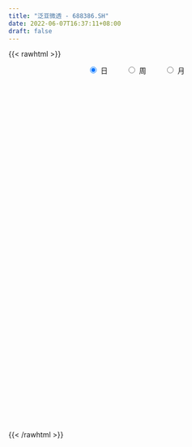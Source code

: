 ```yaml
---
title: "泛亚微透 - 688386.SH"
date: 2022-06-07T16:37:11+08:00
draft: false
---
```

{{< rawhtml >}}
    <div style="text-align: center">
        <label style="padding: 1rem;"><input style="margin-right: .5rem" type="radio" name="period" value="D" checked onclick="period_change(this)">日</label>
        <label style="padding: 1rem;"><input style="margin-right: .5rem" type="radio" name="period" value="W" onclick="period_change(this)">周</label>
        <label style="padding: 1rem;"><input style="margin-right: .5rem" type="radio" name="period" value="M" onclick="period_change(this)">月</label>
    </div>
    <div id="chart" style="height: 700px;"></div> 
    <script type="text/javascript">
        const D_v = [126193.34,82397.91,73786.54,65571.31,69614.88,48535.85,48966.61,58321.39,54022.35,48423.33,38482.38,33455.56,27016.93,25916.12,27481.89,15125.23,24048.82,10854.78,22114.78,17136.42,17787.27,15395.47,11764.68,26168.52,26705.8,19825.62,17937.83,11794.34,14370.58,21722.79,24379.68,21885.68,15523.22,8581.06,11734.31,7213.57,5734.86,7730.66,11629.7,18085.74,13622.8,10351.56,19903.06,10887.5,6906.42,10343.16,12704.27,11159.26,11707.91,13049.67,8649.3,6357.84,6543.7,11913.59,8249.19,8664.23,12717.44,10542.1,13616.84,11345.2,10436.72,13730.86,8336.38,6363.75,11277.0,7533.29,9002.85,8626.36,8650.55,3799.43,5018.09,3941.27,7084.51,4105.24,6227.6,6564.42,6486.64,4852.66,4697.15,8418.1,6098.12,4006.94,4959.91,2909.26,2991.08,4422.57,2822.34,2474.76,2665.46,3097.01,3149.45,5548.72,3827.19,2807.79,2205.44,2023.3,2072.63,1058.48,2166.72,1576.75,4331.32,2918.58,4418.98,1516.63,1726.02,1408.69,3720.11,9691.74,11319.54,8656.22,5531.75,6543.32,7846.95,5140.31,5137.77,3172.32,2490.79,3153.12,4365.1,4396.08,2914.55,2261.85,3373.59,6438.76,8327.19,8798.74,6376.8,4524.66,4411.4,8822.75,8071.39,9685.11,7154.98,4495.62,4416.39,6176.71,10040.54,4985.7,17857.77,10732.53,5586.08,7708.7,13064.54,5794.68,6901.1,7464.63,9836.71,4832.8,4413.61,3858.53,6811.61,9263.74,11280.9,11093.31,7113.75,6731.08,11953.74,12160.96,10710.9,5185.47,11317.31,9323.46,5792.28,5317.88,5869.86,4219.81,5137.69,3759.57,8434.05,4765.0,6502.09,11765.23,9537.35,3298.02,4719.54,6689.52,5345.67,5497.21,17131.98,6733.11,14806.72,10571.05,8901.95,5158.42,10153.57,6632.15,11643.91,5999.77,6762.89,4494.82,6131.14,6398.54,6465.77,4724.59,6540.88,7520.62,6602.74,5897.98,4987.96,5407.5,7528.34,11724.8,7066.44,4086.15,3817.35,5402.64,8853.46,4343.23,6936.71,3575.78,4322.95,11565.28,4139.59,8821.13,10750.96,8766.3,4905.96,24541.06,18428.48,20848.21,12503.14,10765.16,10165.74,4656.37,6676.29,7695.55,4255.82,8696.19,4911.35,3844.85,3557.55,2829.25,2845.3,10807.36,6457.36,4697.62,3246.78,2086.68,2098.23,2079.0,3865.53,2044.83,2372.64,7617.79,6148.16,7032.94,6318.15,4115.79,9505.17,18980.51,11045.42,8826.08,3800.21,12858.78,6060.53,2416.28,3907.4,4005.64,10537.54,7411.64,5440.44,5813.27,3317.08,4516.86,6789.56,9013.57,5976.85,3027.85,3023.12,3826.45,18444.59,13904.91,12287.75,11101.96,32979.01,24974.01,18130.37,8741.39,23005.38,27591.45,24050.56,22728.04,17652.36,12923.58,9750.76,18444.86,20941.03,37081.86,34854.89,17501.5,10572.45,10449.87,4732.61,8443.69,13302.8,8850.43,8890.79,14144.82,10309.41,13818.34,13289.71,14159.56,9718.04,11614.97,9516.96,9132.8,10384.42,7173.78,4100.83,9581.63,6014.39,2701.5,3698.22,5727.2,2250.03,7826.74,9480.54,3701.61,4627.75,5158.73,7694.13,9211.46,4031.92,7070.44,5854.67,7665.68,8194.9,7218.29,5457.31,7067.38,10458.96,7535.97,4316.03,19329.75,9172.51,16962.19,6627.97,6638.02,6879.53,10080.92,10598.41,5789.17,5230.93,3939.91,5422.92,7486.25,4592.35,7269.11,3898.16,12206.07,9723.18,5387.19,5834.37,4569.25,3490.47,4223.35,2739.72,4419.31,3700.82,3854.16,6286.82,4884.72,3772.53,5302.54,3173.4,8462.33,6511.38,2249.89,6976.03,6409.15,16636.42,11989.05,10976.02,10542.38,7415.64,4751.84,4715.41,3261.97,3435.8,8880.11,4903.29,4030.77,4236.95,2468.82,4209.24,3357.44,6552.4,5719.24,5752.6,5561.91,4866.44,5861.56,5487.78,7291.86,14653.87,34922.67,35086.34,28881.88]
const D_histogram = [0.0,-0.5405356125,-0.6264032792,-0.5107095903,-0.3501631892,-0.3733385161,-0.1018063881,0.3193807087,0.6513790475,1.1466269607,1.3218664499,1.3749527966,1.3117358886,1.3693140985,1.5679408428,1.6157117262,1.7203719457,1.5858002801,1.1726202489,1.2285757619,1.3877716669,1.584213909,1.4008051133,2.0604243788,1.9085588564,1.8732654855,1.5065665847,1.2287360312,1.0234756479,0.6685498744,0.0492748372,-0.4142440666,-0.6138584336,-0.9106152815,-1.0317326068,-1.1125575109,-1.1600788341,-1.0718245356,-0.9440482504,-1.4444343812,-1.6459517917,-1.8264327342,-2.1300760173,-2.1876469862,-2.0823423637,-2.0678158069,-1.7801274566,-1.7642959983,-1.7663345636,-1.9349851743,-1.7174576955,-1.5576548885,-1.3201588494,-1.1684898443,-0.8844500852,-0.6981573506,-0.4881312993,-0.3133321557,-0.1511927222,-0.0108867576,-0.185795276,-0.4344480488,-0.7880494441,-0.8967277389,-0.7509782704,-0.7018524477,-0.5183438195,-0.1569368052,0.011482475,0.1687866491,0.1764761524,-0.0488995734,-0.0842363172,-0.0590426874,0.1050123486,0.0626368627,-0.0936449348,-0.2229321099,-0.3152504911,-0.3992611992,-0.5748591037,-0.5350561378,-0.3049515712,-0.0888288012,0.1929190651,0.3046698521,0.3365023834,0.3547368043,0.3122678431,0.4087643252,0.5729697838,0.7722527883,0.964084085,0.9641309405,0.9477084401,0.7620345121,0.5057151671,0.3265289049,0.2528386037,0.2638740634,0.0492272317,-0.1585249682,-0.2498718134,-0.2782162159,-0.212621452,-0.1000358901,-0.1110901289,0.1407032503,0.2163396927,0.2453912109,0.1825351958,0.0502742381,-0.1154787569,-0.0928842025,0.0563628547,0.1149441412,0.1554846284,0.1490527266,0.1463620763,0.0315902112,-0.0504846086,-0.0578702138,-0.0887606095,-0.0323679913,0.1715760036,0.3548119433,0.3678736293,0.3620949458,0.377808486,0.4959291866,0.5617861009,0.7248076047,0.6756033763,0.5818498999,0.5575743423,0.2845630381,0.3300756464,0.3812799022,0.7113815374,0.7851026832,0.83159802,0.7143826145,0.9330330039,0.9388995795,0.8727675691,0.6844900487,0.6206931612,0.5194234743,0.3802842935,0.2391526477,0.1304288592,0.2050495243,0.4667890495,0.5202343034,0.5310347714,0.6920192585,0.7782138716,1.0250286436,1.1511112793,1.145701381,0.6949770198,0.2067146665,-0.1612505434,-0.3333270586,-0.3000919432,-0.3638679213,-0.386634977,-0.5092590562,-0.7877146309,-0.9993929255,-1.0154433096,-1.2662919216,-1.1402828759,-1.1649794012,-1.0561854025,-0.9231775745,-0.7836904291,-0.5869558798,-0.2318507385,-0.0348849811,0.5473032082,0.8630949011,0.7457804052,0.476325171,0.5572344773,0.5293166615,0.2477357904,0.0823743702,0.0047195876,-0.1064379512,-0.2733680177,-0.4914084787,-0.7946660781,-0.8560208219,-0.8620582662,-0.6715984413,-0.7238103622,-0.5791221021,-0.4576843448,-0.3574187182,-0.2104089927,0.1782048638,0.2730860991,0.2312338295,0.1946913136,-0.0291424413,-0.4938600069,-0.6028868237,-0.4933712824,-0.3835966819,-0.1496282986,0.1681273114,0.3241620804,0.570940569,0.4551154726,0.1846986403,0.0825830299,0.6335703529,1.1111150045,1.5373972593,1.8559209994,1.8524035805,1.6889481066,1.3508318067,1.196770472,1.0217444778,0.7312964255,0.4848094965,-0.0279937887,-0.3827447173,-0.797651967,-1.2011688341,-1.5328123974,-2.0646479314,-2.3645425575,-2.5885719561,-2.5214920995,-2.4892528115,-2.38998995,-2.1955056028,-1.9037716279,-1.6558495325,-1.3610092048,-1.0957023345,-0.5980263621,-0.0579276385,0.2093549336,0.3894322733,0.7540505816,1.0973549178,1.161104389,0.8796346463,0.6938432754,0.2698545495,-0.0967493023,-0.2739298418,-0.3116220778,-0.3013192666,-0.5377560735,-0.5016859683,-0.2993902805,-0.1106817729,0.0043490402,0.2350005399,0.2006621907,0.4904193661,0.5706983303,0.5894761605,0.6075834992,0.5393354249,1.0166432063,1.3063114167,1.4206415932,1.4024402713,1.6639655091,1.6978571467,1.5693861522,1.3097601101,1.2159551524,1.0922980171,1.3598032004,1.3320541732,0.990667005,0.7216918004,0.5290653774,0.0230423897,-0.2125955698,-0.0725568311,0.2255736634,0.3705250304,0.5195136247,0.5088759767,0.442257869,0.2536918005,-0.1245320719,-0.4719689698,-0.6282960429,-0.4324885963,-0.3743314967,-0.6611934904,-0.8835568662,-1.2675270009,-1.4974755257,-1.8719659666,-1.8262257085,-1.8599438161,-1.6298570014,-1.3282847989,-0.985115774,-0.9392200155,-0.9541938428,-0.9775563747,-0.9969804432,-1.0527650554,-0.9320102679,-1.0385763121,-1.0122731447,-0.9611122372,-0.9018822928,-0.8488550181,-0.9198995529,-0.9167465351,-0.8894144767,-0.8354840972,-0.7185802166,-0.5150039627,-0.4382706654,-0.3106847374,-0.2210231812,0.0448881873,0.1768459346,0.3119737789,0.3896015947,0.5864144835,0.6675869943,0.4898976049,0.3930057901,0.2277717278,0.0846424944,-0.0098801116,-0.146817025,-0.2281586529,-0.2832718602,-0.4281772239,-0.375092485,-0.1915429673,-0.0458106159,0.2301422387,0.3838240516,0.5661712954,0.5820520677,0.552700727,0.5373973615,0.4532570118,0.4742147827,0.4286785128,0.4066927717,0.3818246937,0.2917657289,0.1866004317,0.1076868951,0.0312498453,-0.0224684895,-0.0507836635,-0.1158215682,-0.0055593193,0.068411351,0.1194306345,0.0561148629,-0.0871598657,-0.4170698865,-0.787002027,-0.9368330659,-0.8678817689,-0.6008970944,-0.3296288226,-0.1450877351,0.0848793741,0.2698049632,0.5591419221,0.630722151,0.6429515692,0.6331053154,0.5950939304,0.5834614784,0.6278479244,0.6831664748,0.7574726845,0.6638360812,0.5883089532,0.468676801,0.3540451754,0.3402856343,0.3992691291,0.5617476562,0.9082088159,1.2163757499,1.1408272941]
const D_fast = [0.0,-0.6756695157,-0.9181380021,-0.9301217109,-0.857116107,-0.9736260629,-0.727545532,-0.226513258,0.2683298427,1.0502344961,1.5559405978,1.9527651436,2.2174822078,2.6173889423,3.2080008973,3.6596997123,4.1944529181,4.4563313225,4.3363063537,4.699405807,5.2055446288,5.7980403482,5.9648328308,7.139558191,7.4648323827,7.8978553832,7.9077981285,7.9371515828,7.9877601115,7.7999718066,7.1930154787,6.6259355582,6.2728565829,5.7484459146,5.3693954376,5.0104311557,4.672890124,4.4931882886,4.3849525112,3.5234577851,2.9104524267,2.2733633006,1.4372010132,0.8327182978,0.4174373294,-0.0849900656,-0.2423335794,-0.6675761207,-1.1111983269,-1.7635952311,-1.9754321763,-2.2050430914,-2.2975867646,-2.4380402206,-2.3751129828,-2.3633595859,-2.2753663594,-2.1789002547,-2.0545590018,-1.9169747266,-2.138332064,-2.495596849,-3.0462106054,-3.3790708349,-3.421065934,-3.5474032232,-3.4934805499,-3.1713077368,-3.0000178379,-2.8005170015,-2.7487084602,-2.9863090792,-3.0427049024,-3.0322719444,-2.8419638213,-2.8686800916,-3.0483731228,-3.2333933253,-3.4045243293,-3.5883503372,-3.9076630176,-4.0016240861,-3.8477574123,-3.6538418426,-3.3238642101,-3.13594596,-3.0199878329,-2.9130692109,-2.8774712113,-2.6787836479,-2.3713357433,-1.9789895418,-1.5461372239,-1.3050576332,-1.0845530236,-1.0797183235,-1.2096088767,-1.3071629127,-1.317643563,-1.2406395874,-1.4429796112,-1.6903630531,-1.8441778518,-1.9420763082,-1.9296369073,-1.8420603179,-1.880887089,-1.5939178972,-1.4641965316,-1.3737972107,-1.3910194269,-1.510711825,-1.7053345093,-1.7059610054,-1.5426232345,-1.4553059128,-1.3758942685,-1.3450629886,-1.3111631199,-1.4180374322,-1.5127334042,-1.5345865628,-1.5876671108,-1.5393664905,-1.2925284946,-1.0205895692,-0.9155594758,-0.8308144228,-0.7206487611,-0.4785457639,-0.2722423244,0.0719810806,0.1916776962,0.2433866948,0.3585047228,0.1566341781,0.284665698,0.4311899293,0.9391369489,1.2091337655,1.4635286073,1.5249088554,1.9768174958,2.2174089663,2.3694688482,2.3523138399,2.4436902427,2.4722764244,2.428208317,2.3468648332,2.2707482594,2.3966313055,2.7750680932,2.9585719229,3.1021310838,3.4361203855,3.7168684665,4.2199403994,4.633800855,4.9148163019,4.6378361957,4.201252509,3.7929746633,3.5375663834,3.495778513,3.3410355546,3.2216097547,2.9716709114,2.496286679,2.034760153,1.7648489415,1.1974273491,1.0383656758,0.7224243002,0.5671719483,0.4693853826,0.4129499208,0.4629455001,0.7600879568,0.9483324689,1.6673464603,2.1989118785,2.2680424838,2.1176685423,2.3378864681,2.4422978176,2.2226508941,2.0778830664,2.0014081807,1.8636411542,1.6283690833,1.2874765025,0.7855523837,0.5101924343,0.2886404235,0.3112006381,0.0780361266,0.0779438611,0.0849605322,0.0958714793,0.1902789566,0.6234440291,0.7865967892,0.8025529769,0.8146832895,0.5835639242,-0.0046186432,-0.2643671658,-0.2781944452,-0.2643190151,-0.0677577065,0.2920297314,0.5291050205,0.9186186514,0.9165724231,0.6923302509,0.610860398,1.3202403092,2.075563712,2.8861952815,3.6686992715,4.1282827478,4.3870643004,4.3866559522,4.5317872355,4.6121973607,4.5045734149,4.37928886,3.8594871277,3.4090500197,2.7947297782,2.0909207026,1.37607404,0.3280765232,-0.5629537424,-1.43412613,-1.9974192983,-2.5874932131,-3.0857278391,-3.4401198926,-3.6243288247,-3.7903691124,-3.8357810859,-3.8443997992,-3.4962304173,-2.9706136034,-2.6509922979,-2.3735568898,-1.8204259361,-1.2027828705,-0.8487573021,-0.9103183832,-0.9226489352,-1.2791740238,-1.6699652011,-1.915628201,-2.0312259565,-2.096252962,-2.4671287873,-2.5564801742,-2.4290320565,-2.2679939921,-2.151875919,-1.8624742843,-1.8466470858,-1.4342850689,-1.211331522,-1.0451846518,-0.8751814383,-0.8085956564,-0.0771270733,0.5391189912,1.008609566,1.3410183119,2.018534927,2.4768908513,2.7407663948,2.8085803802,3.0187642106,3.1681815797,3.775637563,4.0809020792,3.9871816621,3.8986294077,3.838269329,3.3380069388,3.0492200868,3.1711196177,3.525643528,3.7632261526,4.0420931531,4.1586744992,4.2026208588,4.0774777404,3.66812085,3.2026917097,2.8892906258,2.9769759234,2.9415501488,2.4893897825,2.0461371902,1.3452853052,0.740967899,-0.1015140335,-0.5123302025,-1.0110342642,-1.1884116999,-1.218910697,-1.1220206156,-1.3109298611,-1.564452149,-1.8322037746,-2.1008729539,-2.4198488299,-2.5320966094,-2.8983067317,-3.1250718504,-3.3141890022,-3.4804296311,-3.6396161108,-3.9406355339,-4.1666691499,-4.3616907106,-4.5166313554,-4.579372529,-4.5045472658,-4.5373816348,-4.4874668911,-4.4530611302,-4.1759277149,-3.9997584839,-3.7866371949,-3.6116089805,-3.2681924708,-3.0201232114,-3.0753381995,-3.0739785669,-3.1822696972,-3.3042383071,-3.4012309409,-3.5748721105,-3.7132534017,-3.839184574,-4.0911342437,-4.1318226261,-3.9961588501,-3.8618791528,-3.5283907385,-3.2787529127,-2.954862845,-2.7934690559,-2.6846452147,-2.5655992399,-2.5364253366,-2.3969138701,-2.3352805118,-2.25559306,-2.1850049646,-2.2021224971,-2.2606376864,-2.3126294993,-2.3812540877,-2.4405895449,-2.4816006347,-2.5755939315,-2.4667215124,-2.3756480044,-2.2947710622,-2.3440581182,-2.5091228131,-2.9433003056,-3.5099829529,-3.8940222583,-4.0420414034,-3.9252810026,-3.7364199364,-3.5881507827,-3.3369638299,-3.084587,-2.6554645606,-2.4262037939,-2.2532364834,-2.1048064084,-1.9940443108,-1.8598113932,-1.658462966,-1.432352797,-1.1686784162,-1.0963559991,-1.0248058889,-1.0272688409,-1.0533891725,-0.9820773051,-0.823276528,-0.5203610869,0.0531522768,0.6654131483,0.875071516]
const D_slow = [0.0,-0.1351339031,-0.2917347229,-0.4194121205,-0.5069529178,-0.6002875468,-0.6257391439,-0.5458939667,-0.3830492048,-0.0963924646,0.2340741479,0.577812347,0.9057463192,1.2480748438,1.6400600545,2.043987986,2.4740809725,2.8705310425,3.1636861047,3.4708300452,3.8177729619,4.2138264392,4.5640277175,5.0791338122,5.5562735263,6.0245898977,6.4012315438,6.7084155516,6.9642844636,7.1314219322,7.1437406415,7.0401796249,6.8867150165,6.6590611961,6.4011280444,6.1229886666,5.8329689581,5.5650128242,5.3290007616,4.9678921663,4.5564042184,4.0997960348,3.5672770305,3.020365284,2.499779693,1.9828257413,1.5377938772,1.0967198776,0.6551362367,0.1713899431,-0.2579744808,-0.6473882029,-0.9774279152,-1.2695503763,-1.4906628976,-1.6652022353,-1.7872350601,-1.865568099,-1.9033662796,-1.906087969,-1.952536788,-2.0611488002,-2.2581611612,-2.482343096,-2.6700876636,-2.8455507755,-2.9751367304,-3.0143709317,-3.0115003129,-2.9693036506,-2.9251846125,-2.9374095059,-2.9584685852,-2.973229257,-2.9469761699,-2.9313169542,-2.9547281879,-3.0104612154,-3.0892738382,-3.189089138,-3.3328039139,-3.4665679483,-3.5428058411,-3.5650130414,-3.5167832752,-3.4406158121,-3.3564902163,-3.2678060152,-3.1897390544,-3.0875479731,-2.9443055272,-2.7512423301,-2.5102213088,-2.2691885737,-2.0322614637,-1.8417528357,-1.7153240439,-1.6336918176,-1.5704821667,-1.5045136508,-1.4922068429,-1.531838085,-1.5943060383,-1.6638600923,-1.7170154553,-1.7420244278,-1.7697969601,-1.7346211475,-1.6805362243,-1.6191884216,-1.5735546226,-1.5609860631,-1.5898557523,-1.613076803,-1.5989860893,-1.570250054,-1.5313788969,-1.4941157152,-1.4575251962,-1.4496276434,-1.4622487955,-1.476716349,-1.4989065014,-1.5069984992,-1.4641044983,-1.3754015125,-1.2834331051,-1.1929093687,-1.0984572472,-0.9744749505,-0.8340284253,-0.6528265241,-0.48392568,-0.3384632051,-0.1990696195,-0.12792886,-0.0454099484,0.0499100271,0.2277554115,0.4240310823,0.6319305873,0.8105262409,1.0437844919,1.2785093868,1.4967012791,1.6678237912,1.8229970815,1.9528529501,2.0479240235,2.1077121854,2.1403194002,2.1915817813,2.3082790437,2.4383376195,2.5710963124,2.744101127,2.9386545949,3.1949117558,3.4826895756,3.7691149209,3.9428591758,3.9945378425,3.9542252066,3.870893442,3.7958704562,3.7049034759,3.6082447317,3.4809299676,3.2840013099,3.0341530785,2.7802922511,2.4637192707,2.1786485517,1.8874037014,1.6233573508,1.3925629572,1.1966403499,1.0499013799,0.9919386953,0.98321745,1.1200432521,1.3358169774,1.5222620786,1.6413433714,1.7806519907,1.9129811561,1.9749151037,1.9955086963,1.9966885931,1.9700791053,1.9017371009,1.7788849812,1.5802184617,1.3662132562,1.1506986897,0.9827990794,0.8018464888,0.6570659633,0.5426448771,0.4532901975,0.4006879493,0.4452391653,0.5135106901,0.5713191474,0.6199919758,0.6127063655,0.4892413638,0.3385196579,0.2151768373,0.1192776668,0.0818705921,0.12390242,0.2049429401,0.3476780823,0.4614569505,0.5076316106,0.528277368,0.6866699563,0.9644487074,1.3487980222,1.8127782721,2.2758791672,2.6981161939,3.0358241455,3.3350167635,3.590452883,3.7732769894,3.8944793635,3.8874809163,3.791794737,3.5923817452,3.2920895367,2.9088864374,2.3927244545,1.8015888151,1.1544458261,0.5240728012,-0.0982404016,-0.6957378891,-1.2446142898,-1.7205571968,-2.1345195799,-2.4747718811,-2.7486974647,-2.8982040553,-2.9126859649,-2.8603472315,-2.7629891631,-2.5744765177,-2.3001377883,-2.009861691,-1.7899530295,-1.6164922106,-1.5490285733,-1.5732158988,-1.6416983593,-1.7196038787,-1.7949336954,-1.9293727138,-2.0547942058,-2.129641776,-2.1573122192,-2.1562249592,-2.0974748242,-2.0473092765,-1.924704435,-1.7820298524,-1.6346608123,-1.4827649375,-1.3479310813,-1.0937702797,-0.7671924255,-0.4120320272,-0.0614219594,0.3545694179,0.7790337046,1.1713802426,1.4988202701,1.8028090582,2.0758835625,2.4158343626,2.7488479059,2.9965146572,3.1769376073,3.3092039516,3.314964549,3.2618156566,3.2436764488,3.3000698647,3.3927011223,3.5225795284,3.6497985226,3.7603629898,3.8237859399,3.7926529219,3.6746606795,3.5175866688,3.4094645197,3.3158816455,3.1505832729,2.9296940564,2.6128123061,2.2384434247,1.7704519331,1.3138955059,0.8489095519,0.4414453016,0.1093741018,-0.1369048416,-0.3717098455,-0.6102583062,-0.8546473999,-1.1038925107,-1.3670837745,-1.6000863415,-1.8597304195,-2.1127987057,-2.353076765,-2.5785473382,-2.7907610927,-3.020735981,-3.2499226148,-3.4722762339,-3.6811472582,-3.8607923124,-3.9895433031,-4.0991109694,-4.1767821538,-4.232037949,-4.2208159022,-4.1766044186,-4.0986109738,-4.0012105752,-3.8546069543,-3.6877102057,-3.5652358045,-3.466984357,-3.410041425,-3.3888808014,-3.3913508293,-3.4280550856,-3.4850947488,-3.5559127138,-3.6629570198,-3.7567301411,-3.8046158829,-3.8160685369,-3.7585329772,-3.6625769643,-3.5210341404,-3.3755211235,-3.2373459418,-3.1029966014,-2.9896823484,-2.8711286528,-2.7639590246,-2.6622858317,-2.5668296582,-2.493888226,-2.4472381181,-2.4203163943,-2.412503933,-2.4181210554,-2.4308169712,-2.4597723633,-2.4611621931,-2.4440593554,-2.4142016968,-2.400172981,-2.4219629475,-2.5262304191,-2.7229809258,-2.9571891923,-3.1741596345,-3.3243839081,-3.4067911138,-3.4430630476,-3.421843204,-3.3543919632,-3.2146064827,-3.0569259449,-2.8961880526,-2.7379117238,-2.5891382412,-2.4432728716,-2.2863108905,-2.1155192718,-1.9261511007,-1.7601920804,-1.6131148421,-1.4959456418,-1.407434348,-1.3223629394,-1.2225456571,-1.0821087431,-0.8550565391,-0.5509626016,-0.2657557781]
const D_data = [['2020-10-16', 37.77, 46.17, 35.6, 60.42],['2020-10-19', 41.17, 37.7, 37.21, 41.96],['2020-10-20', 38.0, 41.2, 37.0, 43.26],['2020-10-21', 40.02, 43.3, 39.0, 44.87],['2020-10-22', 42.51, 44.2, 42.51, 48.8],['2020-10-23', 43.03, 41.9, 41.27, 46.19],['2020-10-26', 42.6, 45.99, 41.7, 45.99],['2020-10-27', 45.01, 49.75, 45.0, 51.51],['2020-10-28', 50.0, 51.0, 47.2, 53.82],['2020-10-29', 51.39, 55.98, 49.2, 58.47],['2020-10-30', 55.98, 54.79, 53.7, 59.91],['2020-11-02', 55.0, 55.02, 51.5, 56.0],['2020-11-03', 54.5, 54.72, 52.0, 55.5],['2020-11-04', 54.08, 57.45, 53.88, 58.3],['2020-11-05', 58.49, 61.3, 57.8, 61.85],['2020-11-06', 61.29, 61.62, 59.0, 62.1],['2020-11-09', 62.22, 64.41, 60.92, 67.82],['2020-11-10', 64.22, 63.04, 62.01, 66.47],['2020-11-11', 63.05, 59.6, 57.39, 64.75],['2020-11-12', 59.65, 65.95, 57.11, 68.0],['2020-11-13', 66.0, 69.4, 65.49, 69.75],['2020-11-16', 70.48, 72.6, 67.0, 74.0],['2020-11-17', 72.6, 69.7, 68.3, 73.97],['2020-11-18', 70.0, 83.64, 69.5, 83.64],['2020-11-19', 81.05, 77.2, 73.7, 83.0],['2020-11-20', 76.0, 80.5, 76.0, 82.49],['2020-11-23', 81.0, 77.5, 77.0, 83.37],['2020-11-24', 77.0, 78.9, 75.01, 81.05],['2020-11-25', 81.0, 80.38, 79.0, 84.86],['2020-11-26', 79.89, 78.67, 76.0, 87.45],['2020-11-27', 78.41, 74.02, 71.28, 80.73],['2020-11-30', 74.01, 73.9, 73.0, 82.34],['2020-12-01', 75.29, 75.99, 73.19, 76.49],['2020-12-02', 76.5, 73.78, 73.56, 76.5],['2020-12-03', 73.58, 75.0, 70.28, 75.0],['2020-12-04', 73.53, 74.99, 73.53, 76.45],['2020-12-07', 75.76, 75.0, 73.77, 75.76],['2020-12-08', 74.83, 76.73, 74.02, 77.9],['2020-12-09', 75.75, 77.78, 75.73, 81.5],['2020-12-10', 77.78, 68.67, 68.5, 77.78],['2020-12-11', 68.0, 69.95, 68.0, 72.76],['2020-12-14', 69.92, 68.4, 65.0, 70.92],['2020-12-15', 68.2, 64.5, 63.63, 68.58],['2020-12-16', 64.2, 65.34, 62.35, 66.99],['2020-12-17', 65.2, 66.19, 64.0, 66.87],['2020-12-18', 65.24, 64.03, 63.2, 67.3],['2020-12-21', 63.99, 66.98, 62.8, 67.25],['2020-12-22', 66.6, 63.16, 62.93, 67.33],['2020-12-23', 63.16, 61.68, 60.0, 63.65],['2020-12-24', 61.88, 57.7, 57.0, 62.3],['2020-12-25', 58.3, 61.2, 56.55, 61.22],['2020-12-28', 60.84, 60.12, 59.51, 61.95],['2020-12-29', 59.61, 60.9, 57.3, 61.94],['2020-12-30', 60.9, 59.72, 57.31, 61.77],['2020-12-31', 58.01, 61.54, 58.01, 61.99],['2021-01-04', 60.98, 60.73, 59.28, 61.33],['2021-01-05', 61.99, 61.38, 59.6, 63.44],['2021-01-06', 61.3, 61.4, 59.94, 62.1],['2021-01-07', 61.58, 61.7, 59.7, 62.38],['2021-01-08', 62.0, 61.91, 61.05, 63.41],['2021-01-11', 61.95, 57.51, 57.11, 63.13],['2021-01-12', 57.51, 54.9, 51.51, 57.51],['2021-01-13', 53.22, 51.15, 50.51, 54.87],['2021-01-14', 50.51, 51.95, 50.06, 53.93],['2021-01-15', 51.78, 54.21, 51.31, 54.77],['2021-01-18', 53.99, 52.55, 52.02, 54.86],['2021-01-19', 42.42, 53.96, 42.42, 55.6],['2021-01-20', 55.9, 56.97, 54.8, 57.5],['2021-01-21', 55.55, 55.5, 54.36, 58.44],['2021-01-22', 55.46, 55.89, 53.91, 56.44],['2021-01-25', 55.6, 54.18, 53.5, 55.6],['2021-01-26', 53.99, 50.3, 50.3, 53.99],['2021-01-27', 50.41, 51.5, 49.0, 52.79],['2021-01-28', 50.99, 51.75, 50.88, 52.88],['2021-01-29', 50.8, 53.6, 50.8, 55.59],['2021-02-01', 52.62, 50.99, 49.69, 52.8],['2021-02-02', 50.56, 48.59, 48.03, 51.38],['2021-02-03', 47.58, 47.6, 45.72, 49.94],['2021-02-04', 46.89, 46.81, 45.88, 48.18],['2021-02-05', 46.04, 45.7, 43.12, 47.27],['2021-02-08', 44.02, 42.99, 42.03, 44.49],['2021-02-09', 42.95, 44.39, 42.95, 44.97],['2021-02-10', 43.64, 46.67, 43.64, 47.28],['2021-02-18', 47.01, 47.04, 46.35, 48.69],['2021-02-19', 46.8, 48.75, 46.05, 49.47],['2021-02-22', 48.8, 47.39, 47.01, 48.8],['2021-02-23', 47.09, 46.55, 46.17, 48.17],['2021-02-24', 45.12, 46.32, 45.05, 46.79],['2021-02-25', 46.76, 45.3, 45.04, 46.76],['2021-02-26', 45.0, 47.03, 44.14, 47.31],['2021-03-01', 47.71, 48.55, 47.22, 48.8],['2021-03-02', 47.56, 50.11, 47.56, 50.86],['2021-03-03', 50.97, 51.4, 49.19, 51.5],['2021-03-04', 51.0, 49.95, 49.65, 52.44],['2021-03-05', 49.99, 50.16, 49.58, 50.68],['2021-03-08', 49.88, 47.9, 47.8, 51.29],['2021-03-09', 46.99, 46.07, 46.07, 48.69],['2021-03-10', 46.86, 45.95, 45.81, 47.1],['2021-03-11', 45.77, 46.59, 45.2, 47.38],['2021-03-12', 45.02, 47.47, 45.02, 47.47],['2021-03-15', 47.0, 44.0, 42.5, 47.01],['2021-03-16', 43.43, 42.68, 42.54, 44.03],['2021-03-17', 42.68, 42.94, 42.5, 43.41],['2021-03-18', 42.9, 42.96, 42.55, 43.38],['2021-03-19', 42.38, 43.8, 42.38, 43.8],['2021-03-22', 43.86, 44.5, 43.75, 44.76],['2021-03-23', 45.0, 42.89, 42.2, 46.3],['2021-03-24', 42.88, 46.6, 42.8, 47.25],['2021-03-25', 46.6, 45.18, 43.85, 48.5],['2021-03-26', 46.11, 44.83, 44.05, 46.16],['2021-03-29', 45.38, 43.53, 43.12, 45.65],['2021-03-30', 43.7, 42.0, 41.85, 43.7],['2021-03-31', 42.0, 40.52, 40.13, 42.0],['2021-04-01', 40.34, 42.18, 40.34, 42.59],['2021-04-02', 41.77, 43.99, 41.64, 43.99],['2021-04-06', 44.12, 43.26, 42.81, 44.3],['2021-04-07', 43.5, 43.19, 42.7, 43.65],['2021-04-08', 42.79, 42.6, 42.3, 43.9],['2021-04-09', 42.0, 42.53, 41.85, 43.28],['2021-04-12', 42.55, 40.67, 40.03, 42.55],['2021-04-13', 40.7, 40.33, 39.95, 40.88],['2021-04-14', 40.38, 40.77, 39.68, 40.8],['2021-04-15', 40.98, 40.1, 39.07, 41.25],['2021-04-16', 39.5, 41.0, 39.2, 42.0],['2021-04-19', 41.1, 43.4, 40.51, 44.31],['2021-04-20', 43.43, 44.2, 42.9, 45.37],['2021-04-21', 44.3, 42.7, 42.42, 44.3],['2021-04-22', 43.54, 42.6, 42.19, 43.64],['2021-04-23', 42.02, 43.03, 42.02, 43.89],['2021-04-26', 42.99, 44.88, 42.69, 45.44],['2021-04-27', 44.86, 45.02, 44.0, 46.89],['2021-04-28', 44.3, 47.27, 44.0, 48.45],['2021-04-29', 46.46, 45.4, 45.1, 46.79],['2021-04-30', 45.87, 44.9, 43.8, 45.87],['2021-05-06', 45.2, 45.87, 43.61, 46.0],['2021-05-07', 45.05, 42.26, 42.2, 47.0],['2021-05-10', 42.26, 45.87, 41.26, 47.6],['2021-05-11', 45.67, 46.49, 44.2, 46.5],['2021-05-12', 46.4, 51.48, 45.56, 51.8],['2021-05-13', 51.5, 50.01, 49.88, 52.77],['2021-05-14', 50.1, 50.72, 49.41, 51.63],['2021-05-17', 51.8, 49.2, 48.9, 51.8],['2021-05-18', 48.89, 54.48, 48.3, 54.48],['2021-05-19', 54.28, 53.34, 53.01, 55.0],['2021-05-20', 53.34, 53.2, 52.6, 56.95],['2021-05-21', 54.54, 51.83, 51.05, 54.64],['2021-05-24', 52.0, 53.48, 51.03, 53.97],['2021-05-25', 54.14, 53.29, 52.8, 54.47],['2021-05-26', 53.01, 52.81, 52.16, 54.47],['2021-05-27', 52.88, 52.57, 52.33, 53.59],['2021-05-28', 53.0, 52.75, 52.32, 55.53],['2021-05-31', 52.66, 55.4, 52.25, 56.78],['2021-06-01', 55.33, 59.25, 54.55, 60.28],['2021-06-02', 59.28, 58.23, 57.88, 62.29],['2021-06-03', 57.74, 58.65, 57.73, 61.0],['2021-06-04', 58.05, 61.87, 57.9, 62.8],['2021-06-07', 62.57, 62.6, 62.15, 68.0],['2021-06-08', 63.04, 66.68, 62.0, 66.7],['2021-06-09', 65.48, 67.53, 64.59, 68.59],['2021-06-10', 66.38, 67.65, 66.16, 68.03],['2021-06-11', 67.47, 62.12, 61.49, 67.47],['2021-06-15', 62.72, 60.03, 59.71, 64.53],['2021-06-16', 59.71, 59.8, 58.36, 61.68],['2021-06-17', 59.8, 61.15, 58.89, 61.32],['2021-06-18', 61.15, 63.64, 61.15, 65.0],['2021-06-21', 62.66, 62.61, 61.62, 65.42],['2021-06-22', 62.22, 63.11, 61.02, 63.15],['2021-06-23', 62.95, 61.61, 60.63, 62.95],['2021-06-24', 61.79, 58.53, 56.07, 61.79],['2021-06-25', 57.98, 57.77, 56.88, 60.55],['2021-06-28', 57.1, 59.21, 57.1, 61.5],['2021-06-29', 60.15, 55.0, 54.0, 60.15],['2021-06-30', 54.7, 58.75, 54.7, 58.77],['2021-07-01', 58.0, 56.5, 56.12, 58.05],['2021-07-02', 56.01, 57.76, 55.15, 58.63],['2021-07-05', 59.52, 58.14, 57.0, 61.2],['2021-07-06', 59.13, 58.46, 56.5, 60.6],['2021-07-07', 60.08, 59.7, 57.61, 60.49],['2021-07-08', 60.1, 63.0, 60.0, 68.2],['2021-07-09', 63.43, 62.55, 62.07, 64.89],['2021-07-12', 63.5, 69.85, 63.5, 72.05],['2021-07-13', 69.69, 69.69, 68.3, 74.47],['2021-07-14', 68.02, 65.65, 65.0, 69.59],['2021-07-15', 66.0, 63.41, 63.1, 66.38],['2021-07-16', 64.97, 67.95, 64.44, 69.81],['2021-07-19', 67.15, 67.43, 66.51, 70.22],['2021-07-20', 67.19, 64.0, 61.47, 67.79],['2021-07-21', 65.09, 64.66, 64.38, 67.77],['2021-07-22', 64.48, 65.42, 63.52, 66.92],['2021-07-23', 65.5, 64.73, 63.65, 67.88],['2021-07-26', 67.0, 63.4, 62.13, 67.5],['2021-07-27', 63.63, 61.67, 61.66, 65.29],['2021-07-28', 61.67, 58.91, 57.6, 61.67],['2021-07-29', 60.25, 60.5, 59.5, 61.1],['2021-07-30', 60.03, 60.5, 58.21, 62.16],['2021-08-02', 60.2, 63.0, 60.03, 63.48],['2021-08-03', 62.5, 59.9, 59.6, 64.0],['2021-08-04', 60.38, 62.2, 60.38, 63.31],['2021-08-05', 62.1, 62.3, 60.57, 63.4],['2021-08-06', 62.32, 62.38, 61.5, 65.65],['2021-08-09', 62.26, 63.47, 60.85, 65.3],['2021-08-10', 63.58, 68.0, 63.58, 70.0],['2021-08-11', 68.0, 65.88, 64.85, 69.44],['2021-08-12', 65.37, 64.59, 64.01, 66.0],['2021-08-13', 64.02, 64.7, 63.85, 65.76],['2021-08-16', 64.8, 61.8, 61.62, 65.3],['2021-08-17', 61.75, 56.78, 56.31, 62.21],['2021-08-18', 56.36, 59.3, 56.36, 59.58],['2021-08-19', 59.89, 61.64, 59.32, 63.38],['2021-08-20', 61.64, 61.91, 60.19, 62.66],['2021-08-23', 62.2, 64.2, 61.66, 64.73],['2021-08-24', 63.38, 66.77, 63.38, 67.2],['2021-08-25', 67.2, 66.25, 65.57, 67.9],['2021-08-26', 66.4, 68.88, 66.22, 69.0],['2021-08-27', 71.0, 65.16, 63.43, 71.0],['2021-08-30', 65.0, 62.5, 61.28, 66.0],['2021-08-31', 61.5, 63.78, 61.5, 63.95],['2021-09-01', 66.26, 73.56, 66.03, 75.44],['2021-09-02', 72.01, 76.25, 70.37, 76.37],['2021-09-03', 76.28, 79.29, 74.01, 82.65],['2021-09-06', 81.08, 81.55, 76.28, 82.19],['2021-09-07', 80.0, 80.15, 78.78, 84.8],['2021-09-08', 81.19, 79.47, 76.88, 82.24],['2021-09-09', 76.13, 77.55, 76.13, 79.02],['2021-09-10', 78.3, 80.0, 75.5, 81.01],['2021-09-13', 80.5, 80.23, 77.16, 81.83],['2021-09-14', 80.0, 78.75, 78.3, 81.5],['2021-09-15', 79.3, 78.88, 74.28, 79.64],['2021-09-16', 77.5, 74.22, 73.74, 78.6],['2021-09-17', 77.29, 74.23, 73.21, 77.29],['2021-09-22', 73.05, 71.44, 70.35, 74.4],['2021-09-23', 72.2, 69.05, 68.92, 72.2],['2021-09-24', 67.99, 67.3, 67.0, 70.02],['2021-09-27', 67.2, 61.38, 58.97, 67.64],['2021-09-28', 60.18, 60.55, 59.65, 65.0],['2021-09-29', 60.21, 58.3, 57.18, 60.91],['2021-09-30', 58.89, 59.59, 58.0, 59.99],['2021-10-08', 60.78, 57.44, 57.3, 60.78],['2021-10-11', 57.37, 56.62, 55.22, 58.46],['2021-10-12', 56.54, 56.63, 55.99, 57.4],['2021-10-13', 57.11, 57.31, 56.26, 58.8],['2021-10-14', 57.31, 56.52, 55.81, 57.52],['2021-10-15', 57.3, 57.04, 55.8, 57.55],['2021-10-18', 58.07, 56.83, 56.39, 59.27],['2021-10-19', 56.95, 60.73, 56.83, 61.85],['2021-10-20', 60.73, 63.4, 60.0, 63.78],['2021-10-21', 63.0, 61.82, 61.05, 66.51],['2021-10-22', 63.0, 61.78, 60.8, 63.0],['2021-10-25', 62.99, 65.65, 61.69, 66.98],['2021-10-26', 65.65, 67.7, 65.65, 71.97],['2021-10-27', 66.9, 65.9, 64.54, 67.7],['2021-10-28', 64.5, 61.53, 60.02, 65.34],['2021-10-29', 61.76, 61.85, 60.08, 62.58],['2021-11-01', 58.0, 57.37, 54.25, 58.0],['2021-11-02', 57.38, 55.79, 55.5, 58.39],['2021-11-03', 55.78, 56.31, 54.55, 56.78],['2021-11-04', 56.99, 57.0, 55.31, 58.29],['2021-11-05', 56.5, 57.03, 56.18, 57.5],['2021-11-08', 55.66, 52.72, 50.18, 56.95],['2021-11-09', 52.15, 54.89, 51.39, 55.46],['2021-11-10', 55.5, 57.0, 54.05, 57.2],['2021-11-11', 57.0, 57.42, 56.5, 58.88],['2021-11-12', 56.88, 56.97, 56.0, 57.82],['2021-11-15', 58.19, 59.15, 57.35, 59.77],['2021-11-16', 59.15, 56.24, 55.7, 60.33],['2021-11-17', 56.24, 60.99, 55.23, 60.99],['2021-11-18', 62.0, 59.53, 59.31, 62.71],['2021-11-19', 59.53, 59.25, 59.17, 61.46],['2021-11-22', 59.54, 59.6, 59.12, 60.98],['2021-11-23', 59.6, 58.64, 57.39, 60.55],['2021-11-24', 58.55, 67.04, 57.76, 67.89],['2021-11-25', 69.34, 67.57, 67.04, 70.0],['2021-11-26', 67.5, 67.48, 65.76, 68.35],['2021-11-29', 65.8, 67.18, 65.8, 68.59],['2021-11-30', 67.35, 72.6, 67.35, 76.0],['2021-12-01', 72.4, 71.98, 70.5, 73.0],['2021-12-02', 71.98, 71.14, 69.62, 74.9],['2021-12-03', 69.71, 69.79, 68.12, 71.95],['2021-12-06', 72.98, 72.16, 70.72, 76.84],['2021-12-07', 73.9, 72.4, 70.76, 76.71],['2021-12-08', 72.55, 79.0, 69.5, 79.0],['2021-12-09', 79.99, 77.4, 76.2, 82.97],['2021-12-10', 75.18, 73.81, 72.76, 76.99],['2021-12-13', 73.7, 74.19, 71.38, 75.2],['2021-12-14', 75.71, 74.86, 72.11, 75.71],['2021-12-15', 72.8, 69.73, 69.5, 74.5],['2021-12-16', 69.0, 71.5, 67.1, 72.2],['2021-12-17', 70.8, 76.3, 70.09, 76.84],['2021-12-20', 80.13, 80.0, 78.0, 87.0],['2021-12-21', 80.0, 80.0, 77.12, 82.25],['2021-12-22', 81.6, 81.7, 78.23, 82.39],['2021-12-23', 81.63, 81.0, 78.8, 82.82],['2021-12-24', 80.2, 81.0, 79.07, 81.45],['2021-12-27', 81.5, 79.6, 76.79, 81.89],['2021-12-28', 79.98, 76.28, 75.69, 79.98],['2021-12-29', 75.72, 74.99, 73.3, 75.99],['2021-12-30', 75.53, 76.09, 73.3, 76.6],['2021-12-31', 74.9, 80.68, 74.77, 81.3],['2022-01-04', 80.5, 79.8, 77.0, 81.6],['2022-01-05', 80.38, 74.9, 74.04, 80.99],['2022-01-06', 76.01, 74.14, 70.93, 76.01],['2022-01-07', 73.24, 70.0, 68.5, 75.47],['2022-01-10', 69.0, 69.5, 68.0, 70.43],['2022-01-11', 69.3, 64.98, 64.0, 69.98],['2022-01-12', 64.98, 68.09, 64.2, 68.88],['2022-01-13', 68.09, 65.8, 65.18, 68.32],['2022-01-14', 66.0, 68.33, 64.69, 68.75],['2022-01-17', 68.9, 69.52, 65.57, 70.13],['2022-01-18', 68.69, 70.86, 67.96, 70.86],['2022-01-19', 70.53, 67.38, 65.57, 71.5],['2022-01-20', 68.0, 65.87, 64.94, 68.0],['2022-01-21', 64.8, 64.78, 64.18, 65.75],['2022-01-24', 64.72, 63.78, 63.36, 66.0],['2022-01-25', 63.05, 62.12, 61.55, 63.6],['2022-01-26', 62.5, 63.5, 61.55, 63.5],['2022-01-27', 63.0, 59.65, 58.0, 63.85],['2022-01-28', 59.3, 59.99, 58.28, 61.99],['2022-02-07', 61.0, 59.4, 58.58, 61.14],['2022-02-08', 59.0, 58.7, 56.91, 59.89],['2022-02-09', 58.88, 57.84, 57.56, 59.67],['2022-02-10', 58.02, 55.11, 54.58, 58.5],['2022-02-11', 55.11, 54.67, 52.47, 55.11],['2022-02-14', 54.02, 53.85, 52.67, 54.1],['2022-02-15', 54.17, 53.2, 52.4, 54.99],['2022-02-16', 53.25, 53.29, 52.52, 54.0],['2022-02-17', 53.3, 54.19, 53.01, 55.31],['2022-02-18', 54.19, 52.4, 51.75, 54.19],['2022-02-21', 51.97, 52.7, 51.97, 54.21],['2022-02-22', 52.41, 52.0, 50.8, 52.42],['2022-02-23', 52.0, 54.5, 51.99, 54.78],['2022-02-24', 54.0, 53.39, 51.68, 55.29],['2022-02-25', 52.61, 53.76, 52.52, 54.77],['2022-02-28', 53.12, 53.32, 52.25, 54.5],['2022-03-01', 53.0, 55.39, 53.0, 57.51],['2022-03-02', 55.39, 54.66, 53.3, 55.39],['2022-03-03', 54.0, 51.1, 50.31, 54.66],['2022-03-04', 51.29, 51.22, 50.34, 52.38],['2022-03-07', 50.51, 49.41, 48.81, 51.19],['2022-03-08', 49.41, 48.49, 46.91, 50.19],['2022-03-09', 48.78, 48.0, 44.22, 48.78],['2022-03-10', 48.72, 46.29, 45.3, 48.72],['2022-03-11', 45.57, 45.75, 44.25, 46.18],['2022-03-14', 45.76, 45.0, 44.38, 46.28],['2022-03-15', 45.08, 42.53, 42.53, 45.64],['2022-03-16', 42.95, 43.91, 41.29, 44.0],['2022-03-17', 44.0, 45.42, 43.98, 46.71],['2022-03-18', 44.87, 45.2, 44.35, 45.79],['2022-03-21', 45.87, 47.51, 44.6, 48.0],['2022-03-22', 47.89, 46.86, 45.9, 47.89],['2022-03-23', 48.08, 48.0, 47.81, 51.21],['2022-03-24', 48.0, 46.42, 46.0, 49.18],['2022-03-25', 46.7, 45.8, 45.01, 47.24],['2022-03-28', 46.8, 45.84, 44.85, 46.8],['2022-03-29', 46.39, 44.67, 44.0, 46.39],['2022-03-30', 44.68, 45.77, 43.86, 46.4],['2022-03-31', 46.0, 44.83, 44.61, 46.3],['2022-04-01', 44.4, 44.89, 44.1, 45.2],['2022-04-06', 44.89, 44.67, 43.57, 45.45],['2022-04-07', 44.58, 43.45, 43.15, 44.77],['2022-04-08', 43.0, 42.57, 42.22, 43.78],['2022-04-11', 43.2, 42.17, 40.4, 43.2],['2022-04-12', 42.18, 41.49, 40.28, 42.41],['2022-04-13', 41.8, 41.08, 39.99, 41.81],['2022-04-14', 41.06, 40.8, 39.57, 41.88],['2022-04-15', 40.02, 39.67, 39.18, 40.57],['2022-04-18', 39.77, 41.59, 38.61, 42.66],['2022-04-19', 41.0, 41.31, 40.57, 42.08],['2022-04-20', 41.29, 41.09, 40.15, 41.64],['2022-04-21', 41.07, 39.35, 38.0, 41.49],['2022-04-22', 38.37, 37.43, 37.02, 39.41],['2022-04-25', 37.01, 33.25, 33.1, 37.01],['2022-04-26', 33.24, 29.99, 29.81, 35.0],['2022-04-27', 29.98, 30.24, 28.59, 31.05],['2022-04-28', 30.2, 31.6, 30.2, 32.27],['2022-04-29', 32.9, 33.94, 31.65, 34.13],['2022-05-05', 34.08, 34.6, 33.79, 35.48],['2022-05-06', 33.7, 34.07, 33.7, 35.49],['2022-05-09', 34.07, 35.25, 33.51, 35.65],['2022-05-10', 35.0, 35.47, 34.77, 35.97],['2022-05-11', 36.42, 37.93, 34.78, 38.57],['2022-05-12', 37.57, 36.21, 36.05, 37.57],['2022-05-13', 36.7, 35.78, 35.53, 38.1],['2022-05-16', 35.6, 35.62, 35.48, 37.14],['2022-05-17', 35.26, 35.25, 34.71, 36.49],['2022-05-18', 35.52, 35.56, 35.23, 36.76],['2022-05-19', 35.01, 36.5, 35.01, 36.67],['2022-05-20', 36.6, 37.12, 36.12, 37.37],['2022-05-23', 37.1, 38.0, 36.65, 38.15],['2022-05-24', 36.48, 36.15, 36.15, 38.87],['2022-05-25', 36.15, 36.18, 35.08, 36.55],['2022-05-26', 36.23, 35.3, 35.06, 36.4],['2022-05-27', 35.15, 34.85, 34.22, 36.58],['2022-05-30', 35.1, 35.85, 34.03, 35.88],['2022-05-31', 35.85, 37.0, 34.56, 37.16],['2022-06-01', 37.36, 39.12, 36.68, 42.05],['2022-06-02', 40.0, 43.26, 38.06, 44.0],['2022-06-06', 45.2, 45.31, 42.3, 46.44],['2022-06-07', 44.68, 42.02, 41.88, 45.02]]
const W_v = [126193.34,339906.49,248216.06,128995.73,91942.07,99860.09,90205.22,64937.84,56803.76,58391.7,57270.41,33064.32,56885.81,50144.71,37612.48,26376.71,31018.97,15064.97,5900.34,15482.14,17538.59,8897.88,14911.53,34796.3,30200.1,13181.33,19384.83,32438.79,38229.85,10593.1,49202.62,40933.65,29753.26,45482.78,51328.38,26303.48,26316.12,35822.23,41397.49,49591.71,35533.54,30260.92,30416.8,34223.08,29111.82,39599.91,77490.01,44766.7,29403.76,9232.1,25209.12,2086.68,12460.23,31232.83,52157.39,29248.63,32519.97,29324.69,51486.82,95926.74,115027.79,99142.09,78111.32,53632.53,51577.02,50367.19,29572.13,28982.73,30393.68,32817.61,37737.91,56408.45,39986.05,26672.36,38483.71,20857.16,11974.29,23420.01,30608.78,57559.51,9467.25,24511.94,20824.85,27761.75,62356.18,63968.22]
const W_histogram = [0.0,-0.2725014245,0.3942157093,1.2270328858,2.1781308231,3.3604169675,3.4960564079,3.4360409033,2.8651631898,1.9413234632,1.0374551022,0.3934241035,-0.0529668643,-0.8669681624,-1.2681235182,-1.6399516242,-2.328185447,-2.6072888054,-2.5385459103,-2.4921046013,-2.1468803447,-1.9990075797,-2.0405678089,-1.8940884263,-1.7524501699,-1.6568439123,-1.5957924117,-1.3287715671,-0.9538330888,-0.8165525084,-0.1251906122,0.4084418909,0.8021824909,1.6090775303,2.0629009057,2.3479822956,2.0353909783,1.7339089826,1.7575671359,2.0186995599,1.8602779763,1.3784969997,1.1060804275,1.0047287258,0.6875119524,0.6355158721,1.4453684177,1.8932298411,1.6728710909,0.9673951496,-0.0571433012,-0.8729995012,-1.4016185249,-1.3912744043,-1.3385183765,-1.570962567,-1.6626269993,-1.5081254089,-0.8242785306,-0.2204185366,0.4112824727,0.9287404588,1.4863873781,1.7162387193,1.0635223032,0.4644191565,-0.1907099677,-0.9253113745,-1.702929839,-2.2682213206,-2.4339689944,-2.5839429643,-2.897264825,-2.9759587709,-2.8232940933,-2.6235510612,-2.4887743908,-2.4331244179,-2.3823215488,-2.4115622077,-2.2529233747,-1.8788746487,-1.4087496275,-1.1302215173,-0.3022348898,0.211585663]
const W_fast = [0.0,-0.3406267806,0.4246442805,1.5642196784,3.0598503215,5.0822407078,6.0918942502,6.8908889714,7.0363020553,6.5977931945,5.953288609,5.4076136363,4.9479809524,3.9172376137,3.1990513783,2.4172353663,1.1469551817,0.216029622,-0.3498639604,-0.9264488018,-1.1179446313,-1.4698237613,-2.0215259427,-2.3485686667,-2.6450429528,-2.9636476732,-3.3015442756,-3.3667163227,-3.2302361167,-3.2970936633,-2.6370294202,-2.0012864443,-1.4070002217,-0.1978357997,0.7717128021,1.6437897659,1.8400461932,1.9720414432,2.4350913804,3.2008986944,3.5075466049,3.3703898782,3.3744934129,3.5243238926,3.3789851073,3.4858679951,4.6570626451,5.5782315288,5.7760905513,5.3124633974,4.2736391213,3.2395330461,2.3605093911,2.0230349106,1.7411613442,1.115976512,0.6086553299,0.3861255681,0.8639028137,1.4126581735,2.1471798011,2.8968229018,3.8260666656,4.4849776867,4.0981418463,3.6151434889,2.9123368727,1.9464076222,0.7430566981,-0.3892901137,-1.1635300362,-1.9594897471,-2.9971278141,-3.8198114528,-4.3729702984,-4.8291150316,-5.316531959,-5.8691630906,-6.4139406086,-7.0460718195,-7.4506638301,-7.5463337662,-7.4283961519,-7.432423421,-6.679995516,-6.1132785474]
const W_slow = [0.0,-0.0681253561,0.0304285712,0.3371867926,0.8817194984,1.7218237403,2.5958378423,3.4548480681,4.1711388655,4.6564697313,4.9158335069,5.0141895328,5.0009478167,4.7842057761,4.4671748965,4.0571869905,3.4751406287,2.8233184274,2.1886819498,1.5656557995,1.0289357133,0.5291838184,0.0190418662,-0.4544802404,-0.8925927829,-1.3068037609,-1.7057518639,-2.0379447556,-2.2764030278,-2.4805411549,-2.511838808,-2.4097283353,-2.2091827125,-1.80691333,-1.2911881036,-0.7041925297,-0.1953447851,0.2381324606,0.6775242445,1.1821991345,1.6472686286,1.9918928785,2.2684129854,2.5195951668,2.6914731549,2.850352123,3.2116942274,3.6850016877,4.1032194604,4.3450682478,4.3307824225,4.1125325472,3.762127916,3.4143093149,3.0796797208,2.686939079,2.2712823292,1.894250977,1.6881813443,1.6330767102,1.7358973283,1.968082443,2.3396792876,2.7687389674,3.0346195432,3.1507243323,3.1030468404,2.8717189968,2.445986537,1.8789312069,1.2704389583,0.6244532172,-0.0998629891,-0.8438526818,-1.5496762051,-2.2055639704,-2.8277575681,-3.4360386726,-4.0316190598,-4.6345096117,-5.1977404554,-5.6674591176,-6.0196465244,-6.3022019038,-6.3777606262,-6.3248642105]
const W_data = [['2020-10-16', 37.77, 46.17, 35.6, 60.42],['2020-10-23', 41.17, 41.9, 37.0, 48.8],['2020-10-30', 42.6, 54.79, 41.7, 59.91],['2020-11-06', 55.0, 61.62, 51.5, 62.1],['2020-11-13', 62.22, 69.4, 57.11, 69.75],['2020-11-20', 70.48, 80.5, 67.0, 83.64],['2020-11-27', 81.0, 74.02, 71.28, 87.45],['2020-12-04', 74.01, 74.99, 70.28, 82.34],['2020-12-11', 75.76, 69.95, 68.0, 81.5],['2020-12-18', 69.92, 64.03, 62.35, 70.92],['2020-12-25', 63.99, 61.2, 56.55, 67.33],['2020-12-31', 60.84, 61.54, 57.3, 61.99],['2021-01-08', 60.98, 61.91, 59.28, 63.44],['2021-01-15', 61.95, 54.21, 50.06, 63.13],['2021-01-22', 53.99, 55.89, 42.42, 58.44],['2021-01-29', 55.6, 53.6, 49.0, 55.6],['2021-02-05', 52.62, 45.7, 43.12, 52.8],['2021-02-10', 44.02, 46.67, 42.03, 47.28],['2021-02-19', 47.01, 48.75, 46.05, 49.47],['2021-02-26', 48.8, 47.03, 44.14, 48.8],['2021-03-05', 47.71, 50.16, 47.22, 52.44],['2021-03-12', 49.88, 47.47, 45.02, 51.29],['2021-03-19', 47.0, 43.8, 42.38, 47.01],['2021-03-26', 43.86, 44.83, 42.2, 48.5],['2021-04-02', 45.38, 43.99, 40.13, 45.65],['2021-04-09', 44.12, 42.53, 41.85, 44.3],['2021-04-16', 42.55, 41.0, 39.07, 42.55],['2021-04-23', 41.1, 43.03, 40.51, 45.37],['2021-04-30', 42.99, 44.9, 42.69, 48.45],['2021-05-07', 45.2, 42.26, 42.2, 47.0],['2021-05-14', 42.26, 50.72, 41.26, 52.77],['2021-05-21', 51.8, 51.83, 48.3, 56.95],['2021-05-28', 52.0, 52.75, 51.03, 55.53],['2021-06-04', 52.66, 61.87, 52.25, 62.8],['2021-06-11', 62.57, 62.12, 61.49, 68.59],['2021-06-18', 62.72, 63.64, 58.36, 65.0],['2021-06-25', 62.66, 57.77, 56.07, 65.42],['2021-07-02', 57.1, 57.76, 54.0, 61.5],['2021-07-09', 59.52, 62.55, 56.5, 68.2],['2021-07-16', 63.5, 67.95, 63.1, 74.47],['2021-07-23', 67.15, 64.73, 61.47, 70.22],['2021-07-30', 67.0, 60.5, 57.6, 67.5],['2021-08-06', 60.2, 62.38, 59.6, 65.65],['2021-08-13', 62.26, 64.7, 60.85, 70.0],['2021-08-20', 64.8, 61.91, 56.31, 65.3],['2021-08-27', 62.2, 65.16, 61.66, 71.0],['2021-09-03', 65.0, 79.29, 61.28, 82.65],['2021-09-10', 81.08, 80.0, 75.5, 84.8],['2021-09-17', 80.5, 74.23, 73.21, 81.83],['2021-09-24', 73.05, 67.3, 67.0, 74.4],['2021-09-30', 67.2, 59.59, 57.18, 67.64],['2021-10-08', 60.78, 57.44, 57.3, 60.78],['2021-10-15', 57.37, 57.04, 55.22, 58.8],['2021-10-22', 58.07, 61.78, 56.39, 66.51],['2021-10-29', 62.99, 61.85, 60.02, 71.97],['2021-11-05', 58.0, 57.03, 54.25, 58.39],['2021-11-12', 55.66, 56.97, 50.18, 58.88],['2021-11-19', 58.19, 59.25, 55.23, 62.71],['2021-11-26', 59.54, 67.48, 57.39, 70.0],['2021-12-03', 65.8, 69.79, 65.8, 76.0],['2021-12-10', 72.98, 73.81, 69.5, 82.97],['2021-12-17', 73.7, 76.3, 67.1, 76.84],['2021-12-24', 80.13, 81.0, 77.12, 87.0],['2021-12-31', 81.5, 80.68, 73.3, 81.89],['2022-01-07', 80.5, 70.0, 68.5, 81.6],['2022-01-14', 69.0, 68.33, 64.0, 70.43],['2022-01-21', 68.9, 64.78, 64.18, 71.5],['2022-01-28', 64.72, 59.99, 58.0, 66.0],['2022-02-11', 61.0, 54.67, 52.47, 61.14],['2022-02-18', 54.02, 52.4, 51.75, 55.31],['2022-02-25', 51.97, 53.76, 50.8, 55.29],['2022-03-04', 53.12, 51.22, 50.31, 57.51],['2022-03-11', 50.51, 45.75, 44.22, 51.19],['2022-03-18', 45.76, 45.2, 41.29, 46.71],['2022-03-25', 45.87, 45.8, 44.6, 51.21],['2022-04-01', 46.8, 44.89, 43.86, 46.8],['2022-04-08', 44.89, 42.57, 42.22, 45.45],['2022-04-15', 43.2, 39.67, 39.18, 43.2],['2022-04-22', 39.77, 37.43, 37.02, 42.66],['2022-04-29', 37.01, 33.94, 28.59, 37.01],['2022-05-06', 34.08, 34.07, 33.7, 35.49],['2022-05-13', 34.07, 35.78, 33.51, 38.57],['2022-05-20', 35.6, 37.12, 34.71, 37.37],['2022-05-27', 37.1, 34.85, 34.22, 38.87],['2022-06-02', 35.1, 43.26, 34.03, 44.0],['2022-06-10', 45.2, 42.02, 41.88, 46.44]]
const M_v = [714315.8899999999,432888.79,248582.35,171019.71,67466.42,96066.32,113512.88,139746.37,167971.69,164801.22,147023.87,172429.43,97937.13,186661.08,397759.5,160499.07,105265.23,175351.98,126302.31,95345.43,113544.76]
const M_histogram = [0.0,1.2195555556,1.128452295,0.5001313668,-0.3456792678,-1.278852513,-1.5199753439,-0.9206658913,-0.2802044696,0.2510065436,0.7829634891,0.8089994276,0.9263490915,1.6344813951,2.5016648702,1.5813433593,0.4800125726,-0.7942799356,-2.2615330497,-2.8774033989,-2.7957177783]
const M_fast = [0.0,1.5244444444,1.7154542577,1.2121661711,0.2799357195,-0.9729506538,-1.5940673207,-1.2249243409,-0.6545140366,-0.0605513876,0.6671464302,0.8954322256,1.2443691624,2.3611218147,3.8537215074,3.3287358364,2.3474081928,0.8745457007,-1.1580906758,-2.4933118747,-3.1105556987]
const M_slow = [0.0,0.3048888889,0.5870019626,0.7120348043,0.6256149874,0.3059018591,-0.0740919768,-0.3042584497,-0.374309567,-0.3115579312,-0.1158170589,0.086432798,0.3180200709,0.7266404197,1.3520566372,1.747392477,1.8673956202,1.6688256363,1.1034423739,0.3840915242,-0.3148379204]
const M_data = [['2020-10-30', 37.77, 54.79, 35.6, 60.42],['2020-11-30', 55.0, 73.9, 51.5, 87.45],['2020-12-31', 75.29, 61.54, 56.55, 81.5],['2021-01-29', 60.98, 53.6, 42.42, 63.44],['2021-02-26', 52.62, 47.03, 42.03, 52.8],['2021-03-31', 47.71, 40.52, 40.13, 52.44],['2021-04-30', 40.34, 44.9, 39.07, 48.45],['2021-05-31', 45.2, 55.4, 41.26, 56.95],['2021-06-30', 55.33, 58.75, 54.0, 68.59],['2021-07-30', 58.0, 60.5, 55.15, 74.47],['2021-08-31', 60.2, 63.78, 56.31, 71.0],['2021-09-30', 66.26, 59.59, 57.18, 84.8],['2021-10-29', 60.78, 61.85, 55.22, 71.97],['2021-11-30', 58.0, 72.6, 50.18, 76.0],['2021-12-31', 72.4, 80.68, 67.1, 87.0],['2022-01-28', 80.5, 59.99, 58.0, 81.6],['2022-02-28', 61.0, 53.32, 50.8, 61.14],['2022-03-31', 53.0, 44.83, 41.29, 57.51],['2022-04-29', 44.4, 33.94, 28.59, 45.45],['2022-05-31', 34.08, 37.0, 33.51, 38.87],['2022-06-30', 37.36, 42.02, 36.68, 46.44]]
        const D_a = [null,null,null,null,null,null,null,null,null,null,null,null,null,null,null,null,null,null,null,null,null,null,null,null,null,null,null,null,null,87.45,null,null,null,null,null,null,null,null,null,null,null,null,null,null,null,null,null,null,null,null,56.55,null,null,null,null,null,63.44,null,null,null,null,null,null,50.06,null,null,null,null,58.44,null,null,null,null,null,null,null,null,null,null,null,42.03,null,null,null,null,null,null,null,null,null,null,null,null,52.44,null,null,null,null,null,null,null,null,null,null,42.38,null,null,null,48.5,null,null,null,null,null,null,null,null,null,null,null,null,null,39.07,null,null,null,null,null,null,null,null,null,null,null,null,null,null,null,null,null,null,null,null,null,56.95,null,null,null,null,null,null,52.25,null,null,null,null,null,null,68.59,null,null,null,null,null,null,null,null,null,null,null,null,54.0,null,null,null,null,null,null,null,null,null,74.47,null,null,null,null,null,null,null,null,null,null,57.6,null,null,null,null,null,null,null,null,70.0,null,null,null,null,56.31,null,null,null,null,null,null,null,null,null,null,null,null,null,null,84.8,null,null,null,null,null,null,null,null,null,null,null,null,null,null,null,null,55.22,null,null,null,null,null,null,null,null,null,null,71.97,null,null,null,null,null,null,null,null,50.18,null,null,null,null,null,null,null,null,null,null,null,null,null,null,null,null,null,null,null,null,null,null,82.97,null,null,null,null,67.1,null,null,null,null,82.82,null,null,null,null,null,null,null,null,null,null,null,null,null,null,null,null,null,null,null,null,null,null,null,null,null,null,null,null,null,null,null,null,null,null,null,null,50.8,null,null,null,null,57.51,null,null,null,null,null,null,null,null,null,null,41.29,null,null,null,null,51.21,null,null,null,null,null,null,null,null,null,null,null,null,null,null,null,null,null,null,null,null,null,null,28.59,null,null,null,null,null,null,38.57,null,null,null,null,null,null,null,null,null,null,null,null,34.03,null,null,null,46.44,null]
const W_a = [null,null,null,null,null,null,87.45,null,null,null,null,null,null,null,null,null,null,null,null,null,null,null,null,null,null,null,39.07,null,null,null,null,null,null,null,null,null,null,null,null,74.47,null,null,null,null,null,null,null,null,null,null,null,null,null,null,null,null,50.18,null,null,null,null,null,87.0,null,null,null,null,null,null,null,null,null,null,null,null,null,null,null,null,28.59,null,null,null,null,null,null]
const M_a = [null,87.45,null,null,null,null,39.07,null,null,null,null,null,null,null,87.0,null,null,null,28.59,null,null]
        const D_b = [[{ coord: ['2020-11-26', 63.44] }, { coord: ['2021-01-21', 56.55] }],[{ coord: ['2021-02-08', 48.5] }, { coord: ['2021-04-15', 42.38] }],[{ coord: ['2021-05-20', 56.95] }, { coord: ['2021-06-29', 54.0] }],[{ coord: ['2021-07-13', 70.0] }, { coord: ['2021-12-23', 57.6] }],[{ coord: ['2022-02-22', 51.21] }, { coord: ['2022-03-23', 50.8] }],[{ coord: ['2022-04-27', 38.57] }, { coord: ['2022-06-06', 34.03] }]]
const W_b = [[{ coord: ['2020-11-27', 74.47] }, { coord: ['2021-12-24', 50.18] }]]
const M_b = [[{ coord: ['2020-11-30', 87.0] }, { coord: ['2022-04-29', 39.07] }]]
    </script>
{{< /rawhtml >}}